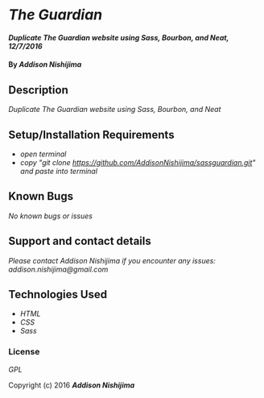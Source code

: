 # _The Guardian_

#### _Duplicate The Guardian website using Sass, Bourbon, and Neat, 12/7/2016_

#### By _**Addison Nishijima**_

## Description

_Duplicate The Guardian website using Sass, Bourbon, and Neat_

## Setup/Installation Requirements

* _open terminal_
* _copy "git clone https://github.com/AddisonNishijima/sassguardian.git" and paste into terminal_

## Known Bugs

_No known bugs or issues_

## Support and contact details

_Please contact Addison Nishijima if you encounter any issues: addison.nishijima@gmail.com_

## Technologies Used

* _HTML_
* _CSS_
* _Sass_

### License

*GPL*

Copyright (c) 2016 **_Addison Nishijima_**
